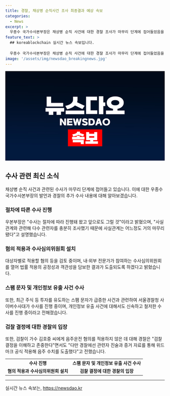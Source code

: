 ```yaml
---
title: 경찰, 채상병 순직사건 조사 최종결과 예상 속보
categories:
  - News
excerpt: >
  우종수 국가수사본부장은 채상병 순직 사건에 대한 경찰 조사가 마무리 단계에 접어들었음을 밝히고, 혐의 적용과 수사심의위원회를 통한 공정성 확보에 주력할 것이라고 설명했다. 또한, 최근 급증한 스팸 문자와 관련한 수사도 병행되고 있으며, 개인정보 유출 관련자들의 수사 또한 진행 중이라고 전했다. 더불어, 검찰 결정에 대한 경찰의 입장을 표명하며 관련된 상황을 설명했다.
feature_text: >
  ## koreablockchain 실시간 뉴스 속보입니다.

  우종수 국가수사본부장은 채상병 순직 사건에 대한 경찰 조사가 마무리 단계에 접어들었음을 밝히고, 혐의 적용과 수사심의위원회를 통한 공정성 확보에 주력할 것이라고 설명했다. 또한, 최근 급증한 스팸 문자와 관련한 수사도 병행되고 있으며, 개인정보 유출 관련자들의 수사 또한 진행 중이라고 전했다. 더불어, 검찰 결정에 대한 경찰의 입장을 표명하며 관련된 상황을 설명했다.
image: '/assets/img/newsdao_breakingnews.jpg'
---
```


<p><img src="/assets/img/newsdao_breakingnews.jpg" alt="koreablockchain 속보" /></p>

<h2 data-ke-size="size26">수사 관련 최신 소식</h2>

<p data-ke-size="size16">채상병 순직 사건과 관련된 수사가 마무리 단계에 접어들고 있습니다. 이에 대한 우종수 국가수사본부장의 발언과 경찰의 추가 수사 내용에 대해 알아보겠습니다.</p>

<h3>절차에 따른 수사 진행</h3>

<p data-ke-size="size16">우본부장은 "수사는 절차에 따라 진행돼 왔고 앞으로도 그럴 것"이라고 밝혔으며, "사실관계와 관련해 다수 관련자를 충분히 조사했기 때문에 사실관계는 어느정도 거의 마무리됐다"고 설명했습니다.</p>

<h3>혐의 적용과 수사심의위원회 설치</h3>

<p data-ke-size="size16">대상자별로 적용할 혐의 등을 검토 중이며, 내·외부 전문가가 참여하는 수사심의위원회를 열어 법률 적용의 공정성과 객관성을 담보한 결과가 도출되도록 하겠다고 밝혔습니다.</p>

<h3>스팸 문자 및 개인정보 유출 사건 수사</h3>

<p data-ke-size="size16">또한, 최근 주식 등 투자를 유도하는 스팸 문자가 급증한 사건과 관련하여 서울경찰청 사이버수사대가 수사를 진행 중이며, 개인정보 유출 사건에 대해서도 신속하고 철저한 수사를 진행 중이라고 전해졌습니다.</p>

<h3>검찰 결정에 대한 경찰의 입장</h3>

<p data-ke-size="size16">또한, 검찰이 가수 김호중 씨에게 음주운전 혐의를 적용하지 않은 데 대해 경찰은 "검찰 결정을 이해하고 존중한다"면서도 "다만 경찰에선 관련자 진술과 증거 자료를 통해 위드마크 공식 적용해 음주 수치를 도출했다"고 전했습니다.</p>

<table>
  <tr>
    <td style="text-align: center; height: 17px;"><b>수사 진행</b></td>
    <td style="text-align: center; height: 17px;"><b>스팸 문자 및 개인정보 유출 사건 수사</b></td>
  </tr>
  <tr>
    <td style="text-align: center; height: 17px;"><b>혐의 적용과 수사심의위원회 설치</b></td>
    <td style="text-align: center; height: 17px;"><b>검찰 결정에 대한 경찰의 입장</b></td>
  </tr>
</table>

<hr>
실시간 뉴스 속보는, <a href="https://newsdao.kr" rel="dofollow">https://newsdao.kr</a>


